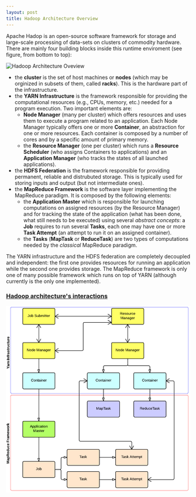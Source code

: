 ```yaml
---
layout: post
title: Hadoop Architecture Overview
---
```


Apache Hadop is an open-source software framework for storage and large-scale processing of data-sets on clusters of commodity hardware. There are mainly four building blocks inside this runtime enviroment (see figure, from bottom to top):

![Hadoop Architecture Oveview](public/images/hadoop-architecture-oveview_53434015-fd58-4316-a097-39940a00558d.png)

 * the **cluster** is the set of host machines or **nodes** (which may be orginized in subsets of them, called **racks**). This is the hardware part of the infrastructure.
 * the **YARN Infrastructure** is the framework responsible for providing the computational resources (e.g., CPUs, memory, etc.) needed for a program execution. Two important elements are:
   * **Node Manager** (many per cluster) which offers resources and uses them to execute a program related to an application. Each Node Manager typically offers one or more **Container**, an abstraction for one or more resources. Each container is composed by a number of cores and by a specific amount of primary memory.
   * the **Resource Manager** (one per cluster) which runs a **Resource Scheduler** (who assigns Containers to applications) and an **Application Manager** (who tracks the states of all launched applications).
 * the **HDFS Federation** is the framework responsible for providing permanent, reliable and distrubuted storage. This is typically used for storing inputs and output (but not intermediate ones).
 * the **MapReduce Framework** is the software layer implementing the MapReduce paradigm. It is composed by the following elements:
   * the **Application Master** which is responsible for launching computations on assigned resources (by the Resource Manager) and for tracking the state of the application (what has been done, what still needs to be executed) using several *abstract concepts*: a **Job** requires to run several **Tasks**, each one may have one or more **Task Attempt** (an attempt to run it on an assigned container).
   * the **Tasks** (**MapTask** or **ReduceTask**) are two types of computations needed by the *classical* MapReduce paradigm.

The YARN infrastructure and the HDFS federation are completely decoupled and independent: the first one provides resources for running an application while the second one provides storage. The MapReduce framework is only one of many possible framework which runs on top of YARN (although currently is the only one implemented).

### <a href="#hadoop-architecture-s-interactions" id="hadoop-architecture-s-interactions">Hadoop architecture's interactions</a>

![Hadoop Architecture Workflow](public/images/hadoop-architecture-workflow_53302af2-7d38-412b-8275-6ffe0a009433.png)
